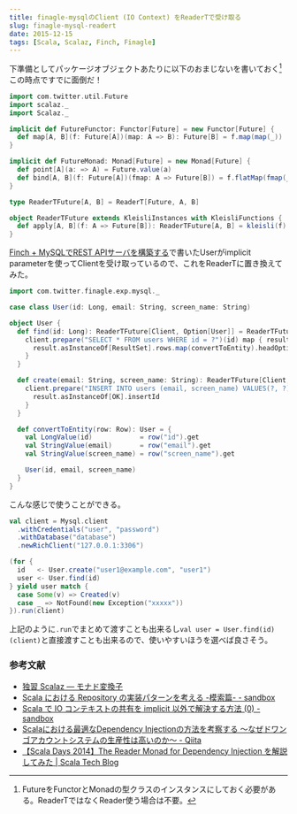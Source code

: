 ```yaml
---
title: finagle-mysqlのClient (IO Context) をReaderTで受け取る
slug: finagle-mysql-readert
date: 2015-12-15
tags: [Scala, Scalaz, Finch, Finagle]
---
```


下準備としてパッケージオブジェクトあたりに以下のおまじないを書いておく[^1] この時点ですでに面倒だ！

```scala
import com.twitter.util.Future
import scalaz._
import Scalaz._

implicit def FutureFunctor: Functor[Future] = new Functor[Future] {
  def map[A, B](f: Future[A])(map: A => B): Future[B] = f.map(map(_))
}

implicit def FutureMonad: Monad[Future] = new Monad[Future] {
  def point[A](a: => A) = Future.value(a)
  def bind[A, B](f: Future[A])(fmap: A => Future[B]) = f.flatMap(fmap(_))
}

type ReaderTFuture[A, B] = ReaderT[Future, A, B]

object ReaderTFuture extends KleisliInstances with KleisliFunctions {
  def apply[A, B](f: A => Future[B]): ReaderTFuture[A, B] = kleisli(f)
}
```

[Finch + MySQLでREST APIサーバを構築する](/2015/12/07/finch.html)で書いたUserがimplicit parameterを使ってClientを受け取っているので、これをReaderTに置き換えてみた。

```scala
import com.twitter.finagle.exp.mysql._

case class User(id: Long, email: String, screen_name: String)

object User {
  def find(id: Long): ReaderTFuture[Client, Option[User]] = ReaderTFuture { client =>
    client.prepare("SELECT * FROM users WHERE id = ?")(id) map { result =>
      result.asInstanceOf[ResultSet].rows.map(convertToEntity).headOption
    }
  }

  def create(email: String, screen_name: String): ReaderTFuture[Client, Long] = ReaderTFuture { client =>
    client.prepare("INSERT INTO users (email, screen_name) VALUES(?, ?)")(email, screen_name) map { result =>
      result.asInstanceOf[OK].insertId
    }
  }

  def convertToEntity(row: Row): User = {
    val LongValue(id)            = row("id").get
    val StringValue(email)       = row("email").get
    val StringValue(screen_name) = row("screen_name").get

    User(id, email, screen_name)
  }
}
```

こんな感じで使うことができる。

```scala
val client = Mysql.client
  .withCredentials("user", "password")
  .withDatabase("database")
  .newRichClient("127.0.0.1:3306")

(for {
  id   <- User.create("user1@example.com", "user1")
  user <- User.find(id)
} yield user match {
  case Some(v) => Created(v)
  case _ => NotFound(new Exception("xxxxx"))
}).run(client)
```

上記のように`.run`でまとめて渡すことも出来るし`val user = User.find(id)(client)`と直接渡すことも出来るので、使いやすいほうを選べば良さそう。

### 参考文献

* [独習 Scalaz — モナド変換子](http://eed3si9n.com/learning-scalaz/ja/Monad-transformers.html)
* [Scala における Repository の実装パターンを考える -模索篇- - sandbox](http://tlync.hateblo.jp/entry/2013/12/12/023135)
* [Scala で IO コンテキストの共有を implicit 以外で解決する方法 (0) - sandbox](http://tlync.hateblo.jp/entry/2014/09/19/181608)
* [Scalaにおける最適なDependency Injectionの方法を考察する 〜なぜドワンゴアカウントシステムの生産性は高いのか〜 - Qiita](http://qiita.com/pab_tech/items/1c0bdbc8a61949891f1f)
* [【Scala Days 2014】The Reader Monad for Dependency Injection を解説してみた | Scala Tech Blog](http://adtech.cyberagent.io/scalablog/2015/01/16/readermonad4di/)

[^1]: FutureをFunctorとMonadの型クラスのインスタンスにしておく必要がある。ReaderTではなくReader使う場合は不要。
